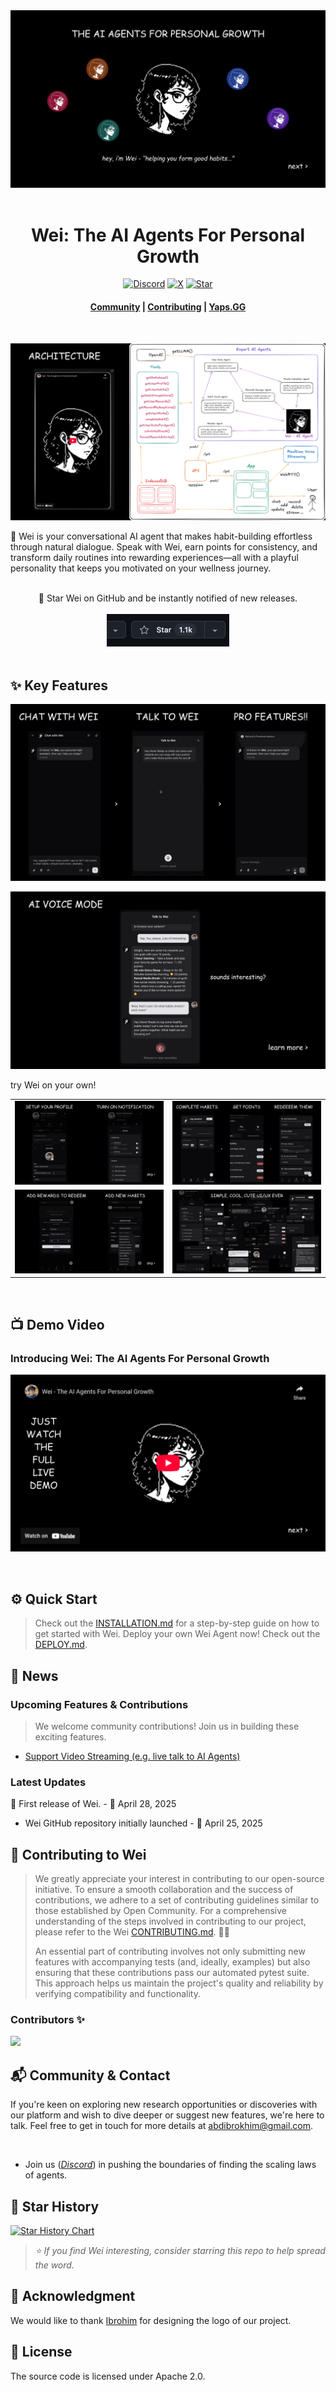 <div align="center">
  <a href="https://www.wei.yaps.gg">
    <img src="./public/assets/wei-agents-banner.png" alt=banner>
  </a>
</div>

</br>

<div align="center">

<h1> Wei: The AI Agents For Personal Growth
</h1>

[![Discord][discord-image]][discord-url]
[![X][x-image]][x-url]
[![Star][star-image]][star-url]

<h4 align="center">

[Community](https://discord.gg/nUdcd9p8Ae) |
[Contributing](./CONTRIBUTING.md) |
[Yaps.GG](https://www.yaps.gg)

</h4>

</div>

<br>

<p align="left">
  <img src='./public/assets/arch-full.png'>

🌱 Wei is your conversational AI agent that makes habit-building effortless through natural dialogue. Speak with Wei, earn points for consistency, and transform daily routines into rewarding experiences—all with a playful personality that keeps you motivated on your wellness journey.

</p>

<br>

<div align="center">
🌟 Star Wei on GitHub and be instantly notified of new releases.
</div>

<br>

<div align="center">
    <img src="./public/assets/star.gif" alt="Star" width="196" height="52">
  </a>
</div>

<br>

## ✨ Key Features

![Wei Features](./public/assets/features.png)

![Wei Features](./public/assets/voice-mode.png)

try Wei on your own!

<table>
  <tr>
    <td><img src="./public/assets/steps-1.png" alt="Wei Features"></td>
    <td><img src="./public/assets/steps-2.png" alt="Wei Features"></td>
  </tr>
  <tr>
    <td><img src="./public/assets/steps-3.png" alt="Wei Features"></td>
    <td><img src="./public/assets/wei-uiux.png" alt="Wei Features"></td>
  </tr>
</table>


<br>

## 📺 Demo Video

### Introducing Wei: The AI Agents For Personal Growth

[![Introducing Wei: The AI Agents For Personal Growth](./public/assets/wei-youtube.png)](https://youtu.be/LoGBseW_iVY)

<br>

## ⚙️ Quick Start

> Check out the [INSTALLATION.md](./INSTALLATION.md) for a step-by-step guide on how to get started with Wei.
> Deploy your own Wei Agent now! Check out the [DEPLOY.md](./DEPLOY.md).

## 📢 News

### Upcoming Features & Contributions

> We welcome community contributions! Join us in building these exciting features.

- [Support Video Streaming (e.g. live talk to AI Agents)](https://github.com/abdibrokhim/wei/issues/)

### Latest Updates

📢 First release of Wei. - 📆 April 28, 2025

- Wei GitHub repository initially launched - 📆 April 25, 2025

## 🥂 Contributing to Wei

> We greatly appreciate your interest in contributing to our open-source initiative. To ensure a smooth collaboration and the success of contributions, we adhere to a set of contributing guidelines similar to those established by Open Community. For a comprehensive understanding of the steps involved in contributing to our project, please refer to the Wei [CONTRIBUTING.md](./CONTRIBUTING.md). 🤝🚀
>
> An essential part of contributing involves not only submitting new features with accompanying tests (and, ideally, examples) but also ensuring that these contributions pass our automated pytest suite. This approach helps us maintain the project's quality and reliability by verifying compatibility and functionality.

### Contributors ✨

<a href="https://github.com/abdibrokhim/wei/graphs/contributors">
  <img src="https://contrib.rocks/image?repo=abdibrokhim/wei" />
</a>


## 📬 Community & Contact

If you're keen on exploring new research opportunities or discoveries with our platform and wish to dive deeper or suggest new features, we're here to talk. Feel free to get in touch for more details at abdibrokhim@gmail.com.

<br>

- Join us ([*Discord*](https://discord.gg/nUdcd9p8Ae)) in pushing the boundaries of finding the scaling laws of agents.

## 🌟 Star History

[![Star History Chart](https://api.star-history.com/svg?repos=abdibrokhim/wei&type=Date)](https://star-history.com/#abdibrokhim/wei&Date)

> *⭐ If you find Wei interesting, consider starring this repo to help spread the word.*

## 🙌 Acknowledgment

We would like to thank [Ibrohim](https://linkedin.com/in/abdibrokhim) for designing the logo of our project.

## 📝 License

The source code is licensed under Apache 2.0.

[discord-image]: https://img.shields.io/discord/1325139842388070520?logo=discord
[discord-url]: https://discord.gg/nUdcd9p8Ae
[x-image]: https://img.shields.io/twitter/follow/abdibrokhim?style=social
[x-url]: https://x.com/abdibrokhim
[star-image]: https://img.shields.io/github/stars/abdibrokhim/wei?label=stars&logo=github&color=brightgreen
[star-url]: https://github.com/abdibrokhim/wei/stargazers

